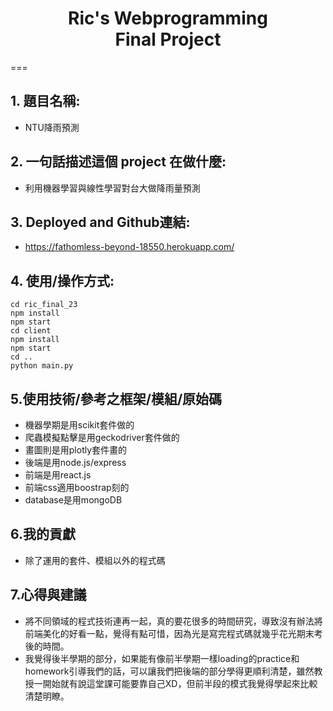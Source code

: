 <h1 style="text-align:center">Ric's Webprogramming<br>Final Project</h1>
===

## 1. 題目名稱:
* NTU降雨預測

## 2. 一句話描述這個 project 在做什麼:
* 利用機器學習與線性學習對台大做降雨量預測

## 3. Deployed and Github連結:
* https://fathomless-beyond-18550.herokuapp.com/

## 4. 使用/操作方式:
```
cd ric_final_23
npm install
npm start
cd client
npm install
npm start
cd ..
python main.py
```

## 5.使用技術/參考之框架/模組/原始碼
* 機器學期是用scikit套件做的
* 爬蟲模擬點擊是用geckodriver套件做的
* 畫圖則是用plotly套件畫的
* 後端是用node.js/express
* 前端是用react.js
* 前端css適用boostrap刻的
* database是用mongoDB
## 6.我的貢獻
* 除了運用的套件、模組以外的程式碼

## 7.心得與建議
* 將不同領域的程式技術連再一起，真的要花很多的時間研究，導致沒有辦法將前端美化的好看一點，覺得有點可惜，因為光是寫完程式碼就幾乎花光期末考後的時間。
* 我覺得後半學期的部分，如果能有像前半學期一樣loading的practice和homework引導我們的話，可以讓我們把後端的部分學得更順利清楚，雖然教授一開始就有說這堂課可能要靠自己XD，但前半段的模式我覺得學起來比較清楚明瞭。


